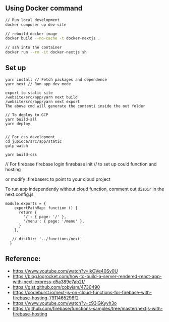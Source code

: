 ## Using Docker command
```sh
// Run local development
docker-composer up dev-site

// rebuild docker image 
docker build --no-cache -t docker-nextjs .

// ssh into the container
docker run --rm -it docker-nextjs sh
```


## Set up
```
yarn install // Fetch packages and dependence
yarn next // Run app dev mode

export to static site
/website/src/app/yarn next build
/website/src/app/yarn next export
The above cmd will generate the contenti inside the out folder

// To deploy to GCP
yarn build-all
yarn deploy


// For css development
cd jupioca/src/app/static
gulp watch

yarn build-css

```

// For firebase
firebase login
finrebase init // to set up could function and hosting

or modify .firebaserc to point to your cloud project


To run app independently without cloud function, comment out `disDir` in the next.config.js

```
module.exports = {
    exportPathMap: function () {
      return {
        '/': { page: '/' },
        '/menu': { page: '/menu' },
      }
    },
    
   // distDir: '../functions/next'
  }

```


## Reference:
* https://www.youtube.com/watch?v=IkOVe40Sy0U
* https://blog.logrocket.com/how-to-build-a-server-rendered-react-app-with-next-express-d5a389e7ab2f/
* https://gist.github.com/cobyism/4730490
* https://codeburst.io/next-js-on-cloud-functions-for-firebase-with-firebase-hosting-7911465298f2
* https://www.youtube.com/watch?v=c93iGKyvh3o
* https://github.com/firebase/functions-samples/tree/master/nextjs-with-firebase-hosting
